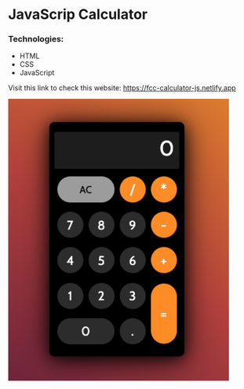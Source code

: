 # JavaScrip Calculator

### Technologies:
  - HTML
  - CSS
  - JavaScript
  
  Visit this link to check this website: https://fcc-calculator-js.netlify.app
  
  
  <img src="img/Screenshot.png" width= "450" target="blank">
  
  
